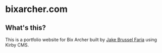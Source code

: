 # bixarcher.com

## What's this?
This is a portfolio website for Bix Archer built by [Jake Brussel Faria](https://www.jakebf.com) using Kirby CMS.
